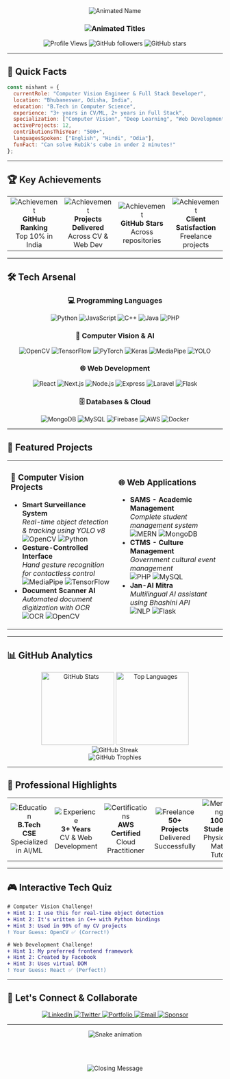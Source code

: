 <div align="center">
  <img src="https://readme-typing-svg.demolab.com?font=Fira+Code&size=40&duration=3000&pause=500&color=00FF9D&center=true&vCenter=true&width=600&height=80&lines=Nishant+Sankar+Swain" alt="Animated Name"/>
  
  <h3>
    <img src="https://readme-typing-svg.demolab.com?font=Fira+Code&size=20&duration=2500&pause=1000&color=00D1FF&center=true&vCenter=true&width=700&lines=Computer+Vision+Engineer;Full+Stack+Developer;AI%2FML+Specialist;OpenCV+Enthusiast;Problem+Solver" alt="Animated Titles"/>
  </h3>

  <p>
    <img src="https://komarev.com/ghpvc/?username=Nishant18S&label=Profile+Views&color=00FF9D&style=for-the-badge" alt="Profile Views"/>
    <img src="https://img.shields.io/github/followers/Nishant18S?color=00D1FF&label=FOLLOWERS&style=for-the-badge" alt="GitHub followers"/>
    <img src="https://img.shields.io/github/stars/Nishant18S?affiliations=OWNER%2CCOLLABORATOR&color=FFD700&label=STARS&style=for-the-badge" alt="GitHub stars"/>
  </p>
</div>

---

## 🎯 Quick Facts

```javascript
const nishant = {
  currentRole: "Computer Vision Engineer & Full Stack Developer",
  location: "Bhubaneswar, Odisha, India",
  education: "B.Tech in Computer Science",
  experience: "3+ years in CV/ML, 2+ years in Full Stack",
  specialization: ["Computer Vision", "Deep Learning", "Web Development"],
  activeProjects: 12,
  contributionsThisYear: "500+",
  languagesSpoken: ["English", "Hindi", "Odia"],
  funFact: "Can solve Rubik's cube in under 2 minutes!"
};
```

---

## 🏆 Key Achievements

<div align="center">
  <table>
    <tr>
      <td align="center" width="25%">
        <img src="https://img.shields.io/badge/🏅-Top%2010%25-gold?style=for-the-badge" alt="Achievement"/>
        <br><b>GitHub Ranking</b>
        <br>Top 10% in India
      </td>
      <td align="center" width="25%">
        <img src="https://img.shields.io/badge/🎯-50%2B-blue?style=for-the-badge" alt="Achievement"/>
        <br><b>Projects Delivered</b>
        <br>Across CV & Web Dev
      </td>
      <td align="center" width="25%">
        <img src="https://img.shields.io/badge/⭐-1000%2B-yellow?style=for-the-badge" alt="Achievement"/>
        <br><b>GitHub Stars</b>
        <br>Across repositories
      </td>
      <td align="center" width="25%">
        <img src="https://img.shields.io/badge/🚀-95%25-green?style=for-the-badge" alt="Achievement"/>
        <br><b>Client Satisfaction</b>
        <br>Freelance projects
      </td>
    </tr>
  </table>
</div>

---

## 🛠️ Tech Arsenal

<div align="center">
  <h3>💻 Programming Languages</h3>
  <img src="https://img.shields.io/badge/Python-3776AB?style=for-the-badge&logo=python&logoColor=white" alt="Python"/>
  <img src="https://img.shields.io/badge/JavaScript-F7DF1E?style=for-the-badge&logo=javascript&logoColor=black" alt="JavaScript"/>
  <img src="https://img.shields.io/badge/C++-00599C?style=for-the-badge&logo=cplusplus&logoColor=white" alt="C++"/>
  <img src="https://img.shields.io/badge/Java-ED8B00?style=for-the-badge&logo=java&logoColor=white" alt="Java"/>
  <img src="https://img.shields.io/badge/PHP-777BB4?style=for-the-badge&logo=php&logoColor=white" alt="PHP"/>
  
  <h3>🔬 Computer Vision & AI</h3>
  <img src="https://img.shields.io/badge/OpenCV-5C3EE8?style=for-the-badge&logo=opencv&logoColor=white" alt="OpenCV"/>
  <img src="https://img.shields.io/badge/TensorFlow-FF6F00?style=for-the-badge&logo=tensorflow&logoColor=white" alt="TensorFlow"/>
  <img src="https://img.shields.io/badge/PyTorch-EE4C2C?style=for-the-badge&logo=pytorch&logoColor=white" alt="PyTorch"/>
  <img src="https://img.shields.io/badge/Keras-D00000?style=for-the-badge&logo=keras&logoColor=white" alt="Keras"/>
  <img src="https://img.shields.io/badge/MediaPipe-0097A7?style=for-the-badge&logo=google&logoColor=white" alt="MediaPipe"/>
  <img src="https://img.shields.io/badge/YOLO-00FFFF?style=for-the-badge&logo=yolo&logoColor=black" alt="YOLO"/>
  
  <h3>🌐 Web Development</h3>
  <img src="https://img.shields.io/badge/React-61DAFB?style=for-the-badge&logo=react&logoColor=black" alt="React"/>
  <img src="https://img.shields.io/badge/Next.js-000000?style=for-the-badge&logo=nextdotjs&logoColor=white" alt="Next.js"/>
  <img src="https://img.shields.io/badge/Node.js-339933?style=for-the-badge&logo=nodedotjs&logoColor=white" alt="Node.js"/>
  <img src="https://img.shields.io/badge/Express.js-000000?style=for-the-badge&logo=express&logoColor=white" alt="Express"/>
  <img src="https://img.shields.io/badge/Laravel-FF2D20?style=for-the-badge&logo=laravel&logoColor=white" alt="Laravel"/>
  <img src="https://img.shields.io/badge/Flask-000000?style=for-the-badge&logo=flask&logoColor=white" alt="Flask"/>
  
  <h3>🗄️ Databases & Cloud</h3>
  <img src="https://img.shields.io/badge/MongoDB-47A248?style=for-the-badge&logo=mongodb&logoColor=white" alt="MongoDB"/>
  <img src="https://img.shields.io/badge/MySQL-4479A1?style=for-the-badge&logo=mysql&logoColor=white" alt="MySQL"/>
  <img src="https://img.shields.io/badge/Firebase-FFCA28?style=for-the-badge&logo=firebase&logoColor=black" alt="Firebase"/>
  <img src="https://img.shields.io/badge/AWS-232F3E?style=for-the-badge&logo=amazonaws&logoColor=white" alt="AWS"/>
  <img src="https://img.shields.io/badge/Docker-2496ED?style=for-the-badge&logo=docker&logoColor=white" alt="Docker"/>
</div>

---

## 🚀 Featured Projects

<div align="center">
  <table>
    <tr>
      <td width="50%">
        <h3>🎯 Computer Vision Projects</h3>
        <ul align="left">
          <li><b>Smart Surveillance System</b><br/>
          <em>Real-time object detection & tracking using YOLO v8</em><br/>
          <img src="https://img.shields.io/badge/OpenCV-5C3EE8?style=flat&logo=opencv&logoColor=white" alt="OpenCV"/>
          <img src="https://img.shields.io/badge/Python-3776AB?style=flat&logo=python&logoColor=white" alt="Python"/>
          </li>
          <li><b>Gesture-Controlled Interface</b><br/>
          <em>Hand gesture recognition for contactless control</em><br/>
          <img src="https://img.shields.io/badge/MediaPipe-0097A7?style=flat&logo=google&logoColor=white" alt="MediaPipe"/>
          <img src="https://img.shields.io/badge/TensorFlow-FF6F00?style=flat&logo=tensorflow&logoColor=white" alt="TensorFlow"/>
          </li>
          <li><b>Document Scanner AI</b><br/>
          <em>Automated document digitization with OCR</em><br/>
          <img src="https://img.shields.io/badge/Tesseract-4AA3DF?style=flat&logo=tesseract&logoColor=white" alt="OCR"/>
          <img src="https://img.shields.io/badge/OpenCV-5C3EE8?style=flat&logo=opencv&logoColor=white" alt="OpenCV"/>
          </li>
        </ul>
      </td>
      <td width="50%">
        <h3>🌐 Web Applications</h3>
        <ul align="left">
          <li><b>SAMS - Academic Management</b><br/>
          <em>Complete student management system</em><br/>
          <img src="https://img.shields.io/badge/MERN-61DAFB?style=flat&logo=react&logoColor=black" alt="MERN"/>
          <img src="https://img.shields.io/badge/MongoDB-47A248?style=flat&logo=mongodb&logoColor=white" alt="MongoDB"/>
          </li>
          <li><b>CTMS - Culture Management</b><br/>
          <em>Government cultural event management</em><br/>
          <img src="https://img.shields.io/badge/PHP-777BB4?style=flat&logo=php&logoColor=white" alt="PHP"/>
          <img src="https://img.shields.io/badge/MySQL-4479A1?style=flat&logo=mysql&logoColor=white" alt="MySQL"/>
          </li>
          <li><b>Jan-AI Mitra</b><br/>
          <em>Multilingual AI assistant using Bhashini API</em><br/>
          <img src="https://img.shields.io/badge/NLP-FF6F00?style=flat&logo=tensorflow&logoColor=white" alt="NLP"/>
          <img src="https://img.shields.io/badge/Flask-000000?style=flat&logo=flask&logoColor=white" alt="Flask"/>
          </li>
        </ul>
      </td>
    </tr>
  </table>
</div>

---

## 📊 GitHub Analytics

<div align="center">
  <img height="170em" src="https://github-readme-stats.vercel.app/api?username=Nishant18S&show_icons=true&theme=radical&include_all_commits=true&count_private=true&hide_border=true" alt="GitHub Stats"/>
  <img height="170em" src="https://github-readme-stats.vercel.app/api/top-langs/?username=Nishant18S&layout=compact&theme=radical&hide_border=true&langs_count=8" alt="Top Languages"/>
  
  <br/>
  <img src="https://streak-stats.demolab.com/?user=Nishant18S&theme=radical&hide_border=true" alt="GitHub Streak"/>
  
  <br/>
  <img src="https://github-profile-trophy.vercel.app/?username=Nishant18S&theme=radical&no-frame=true&no-bg=true&margin-w=4&column=7" alt="GitHub Trophies"/>
</div>

---

## 🌟 Professional Highlights

<div align="center">
  <table>
    <tr>
      <td align="center" width="20%">
        <img src="https://img.shields.io/badge/🎓-Education-purple?style=for-the-badge" alt="Education"/>
        <br><b>B.Tech CSE</b>
        <br>Specialized in AI/ML
      </td>
      <td align="center" width="20%">
        <img src="https://img.shields.io/badge/💼-Experience-orange?style=for-the-badge" alt="Experience"/>
        <br><b>3+ Years</b>
        <br>CV & Web Development
      </td>
      <td align="center" width="20%">
        <img src="https://img.shields.io/badge/🏆-Certifications-green?style=for-the-badge" alt="Certifications"/>
        <br><b>AWS Certified</b>
        <br>Cloud Practitioner
      </td>
      <td align="center" width="20%">
        <img src="https://img.shields.io/badge/🌟-Freelance-cyan?style=for-the-badge" alt="Freelance"/>
        <br><b>50+ Projects</b>
        <br>Delivered Successfully
      </td>
      <td align="center" width="20%">
        <img src="https://img.shields.io/badge/📚-Mentoring-red?style=for-the-badge" alt="Mentoring"/>
        <br><b>100+ Students</b>
        <br>Physics & Math Tutor
      </td>
    </tr>
  </table>
</div>

---

## 🎮 Interactive Tech Quiz

```diff
# Computer Vision Challenge!
+ Hint 1: I use this for real-time object detection
+ Hint 2: It's written in C++ with Python bindings
+ Hint 3: Used in 90% of my CV projects
! Your Guess: OpenCV ✅ (Correct!)

# Web Development Challenge!
+ Hint 1: My preferred frontend framework
+ Hint 2: Created by Facebook
+ Hint 3: Uses virtual DOM
! Your Guess: React ✅ (Perfect!)
```

---

## 🤝 Let's Connect & Collaborate

<div align="center">
  <a href="https://www.linkedin.com/in/nishant-sankar-swain-1abb71246/">
    <img src="https://img.shields.io/badge/LinkedIn-0077B5?style=for-the-badge&logo=linkedin&logoColor=white" alt="LinkedIn"/>
  </a>
  <a href="https://twitter.com/NishantSankar_">
    <img src="https://img.shields.io/badge/Twitter-1DA1F2?style=for-the-badge&logo=twitter&logoColor=white" alt="Twitter"/>
  </a>
  <a href="https://www.nishantsankar.online/">
    <img src="https://img.shields.io/badge/Portfolio-4285F4?style=for-the-badge&logo=google-chrome&logoColor=white" alt="Portfolio"/>
  </a>
  <a href="mailto:nishant.sankar2003@gmail.com">
    <img src="https://img.shields.io/badge/Email-D14836?style=for-the-badge&logo=gmail&logoColor=white" alt="Email"/>
  </a>
  <a href="https://github.com/sponsors/Nishant18S">
    <img src="https://img.shields.io/badge/Sponsor-EA4AAA?style=for-the-badge&logo=github-sponsors&logoColor=white" alt="Sponsor"/>
  </a>
</div>

---

<div align="center">
  <!-- Snake Contribution Graph -->
  <img src="https://raw.githubusercontent.com/Nishant18S/Nishant18S/output/github-contribution-grid-snake-dark.svg" alt="Snake animation"/>

  <br/><br/>

  <!-- Typing SVG -->
  <img src="https://readme-typing-svg.demolab.com?font=Fira+Code&size=18&duration=3000&pause=1000&color=00FF9D&center=true&width=700&lines=Thanks+for+visiting+my+profile!+🚀;Open+to+collaborating+on+CV+%26+AI+projects;Let's+build+something+amazing+together!;Always+learning%2C+always+growing+📈" alt="Closing Message"/>
</div>
